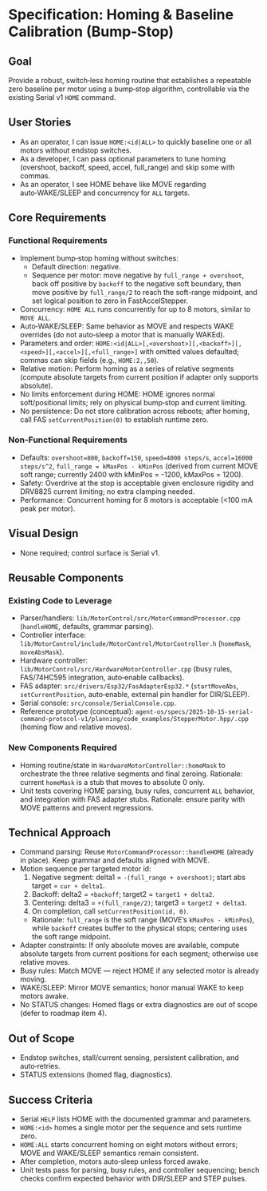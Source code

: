 # Specification: Homing & Baseline Calibration (Bump‑Stop)

## Goal
Provide a robust, switch‑less homing routine that establishes a repeatable zero baseline per motor using a bump‑stop algorithm, controllable via the existing Serial v1 `HOME` command.

## User Stories
- As an operator, I can issue `HOME:<id|ALL>` to quickly baseline one or all motors without endstop switches.
- As a developer, I can pass optional parameters to tune homing (overshoot, backoff, speed, accel, full_range) and skip some with commas.
- As an operator, I see HOME behave like MOVE regarding auto‑WAKE/SLEEP and concurrency for `ALL` targets.

## Core Requirements
### Functional Requirements
- Implement bump‑stop homing without switches:
  - Default direction: negative.
  - Sequence per motor: move negative by `full_range + overshoot`, back off positive by `backoff` to the negative soft boundary, then move positive by `full_range/2` to reach the soft-range midpoint, and set logical position to zero in FastAccelStepper.
- Concurrency: `HOME ALL` runs concurrently for up to 8 motors, similar to `MOVE ALL`.
- Auto‑WAKE/SLEEP: Same behavior as MOVE and respects WAKE overrides (do not auto‑sleep a motor that is manually WAKEd).
- Parameters and order: `HOME:<id|ALL>[,<overshoot>][,<backoff>][,<speed>][,<accel>][,<full_range>]` with omitted values defaulted; commas can skip fields (e.g., `HOME:2,,50`).
- Relative motion: Perform homing as a series of relative segments (compute absolute targets from current position if adapter only supports absolute).
- No limits enforcement during HOME: HOME ignores normal soft/positional limits; rely on physical bump‑stop and current limiting.
- No persistence: Do not store calibration across reboots; after homing, call FAS `setCurrentPosition(0)` to establish runtime zero.

### Non-Functional Requirements
- Defaults: `overshoot=800`, `backoff=150`, `speed=4000 steps/s`, `accel=16000 steps/s^2`, `full_range = kMaxPos - kMinPos` (derived from current MOVE soft range; currently 2400 with kMinPos = -1200, kMaxPos = 1200).
- Safety: Overdrive at the stop is acceptable given enclosure rigidity and DRV8825 current limiting; no extra clamping needed.
- Performance: Concurrent homing for 8 motors is acceptable (<100 mA peak per motor).

## Visual Design
- None required; control surface is Serial v1.

## Reusable Components
### Existing Code to Leverage
- Parser/handlers: `lib/MotorControl/src/MotorCommandProcessor.cpp` (`handleHOME`, defaults, grammar parsing).
- Controller interface: `lib/MotorControl/include/MotorControl/MotorController.h` (`homeMask`, `moveAbsMask`).
- Hardware controller: `lib/MotorControl/src/HardwareMotorController.cpp` (busy rules, FAS/74HC595 integration, auto‑enable callbacks).
- FAS adapter: `src/drivers/Esp32/FasAdapterEsp32.*` (`startMoveAbs`, `setCurrentPosition`, auto‑enable, external pin handler for DIR/SLEEP).
- Serial console: `src/console/SerialConsole.cpp`.
- Reference prototype (conceptual): `agent-os/specs/2025-10-15-serial-command-protocol-v1/planning/code_examples/StepperMotor.hpp/.cpp` (homing flow and relative moves).

### New Components Required
- Homing routine/state in `HardwareMotorController::homeMask` to orchestrate the three relative segments and final zeroing. Rationale: current `homeMask` is a stub that moves to absolute 0 only.
- Unit tests covering HOME parsing, busy rules, concurrent `ALL` behavior, and integration with FAS adapter stubs. Rationale: ensure parity with MOVE patterns and prevent regressions.

## Technical Approach
- Command parsing: Reuse `MotorCommandProcessor::handleHOME` (already in place). Keep grammar and defaults aligned with MOVE.
- Motion sequence per targeted motor id:
  1) Negative segment: delta1 = `-(full_range + overshoot)`; start abs target = `cur + delta1`.
  2) Backoff: delta2 = `+backoff`; target2 = `target1 + delta2`.
  3) Centering: delta3 = `+(full_range/2)`; target3 = `target2 + delta3`.
  4) On completion, call `setCurrentPosition(id, 0)`.
  - Rationale: `full_range` is the soft range (MOVE’s `kMaxPos - kMinPos`), while `backoff` creates buffer to the physical stops; centering uses the soft range midpoint.
- Adapter constraints: If only absolute moves are available, compute absolute targets from current positions for each segment; otherwise use relative moves.
- Busy rules: Match MOVE — reject HOME if any selected motor is already moving.
- WAKE/SLEEP: Mirror MOVE semantics; honor manual WAKE to keep motors awake.
- No STATUS changes: Homed flags or extra diagnostics are out of scope (defer to roadmap item 4).

## Out of Scope
- Endstop switches, stall/current sensing, persistent calibration, and auto‑retries.
- STATUS extensions (homed flag, diagnostics).

## Success Criteria
- Serial `HELP` lists HOME with the documented grammar and parameters.
- `HOME:<id>` homes a single motor per the sequence and sets runtime zero.
- `HOME:ALL` starts concurrent homing on eight motors without errors; MOVE and WAKE/SLEEP semantics remain consistent.
- After completion, motors auto‑sleep unless forced awake.
- Unit tests pass for parsing, busy rules, and controller sequencing; bench checks confirm expected behavior with DIR/SLEEP and STEP pulses.
